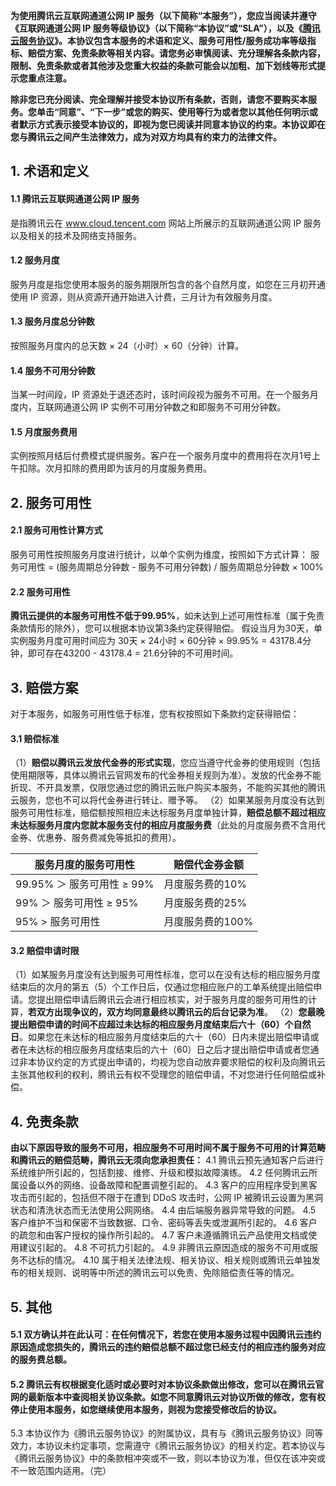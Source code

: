 **为使用腾讯云互联网通道公网 IP 服务（以下简称“本服务”），您应当阅读并遵守《互联网通道公网 IP 服务等级协议》（以下简称“本协议”或“SLA”），以及《[腾讯云服务协议](https://cloud.tencent.com/document/product/301/1967)》。本协议包含本服务的术语和定义、服务可用性/服务成功率等级指标、赔偿方案、免责条款等相关内容。请您务必审慎阅读、充分理解各条款内容，限制、免责条款或者其他涉及您重大权益的条款可能会以加粗、加下划线等形式提示您重点注意。**

**除非您已充分阅读、完全理解并接受本协议所有条款，否则，请您不要购买本服务。您单击“同意”、“下一步”或您的购买、使用等行为或者您以其他任何明示或者默示方式表示接受本协议的，即视为您已阅读并同意本协议的约束。本协议即在您与腾讯云之间产生法律效力，成为对双方均具有约束力的法律文件。**

## 1. 术语和定义
#### 1.1 腾讯云互联网通道公网 IP 服务
是指腾讯云在 www.cloud.tencent.com 网站上所展示的互联网通道公网 IP 服务以及相关的技术及网络支持服务。

#### 1.2 服务月度
服务月度是指您使用本服务的服务期限所包含的各个自然月度，如您在三月初开通使用 IP 资源，则从资源开通开始进入计费，三月计为有效服务月度。

#### 1.3 服务月度总分钟数
按照服务月度内的总天数 × 24（小时）× 60（分钟）计算。

#### 1.4 服务不可用分钟数
当某一时间段，IP 资源处于退还态时，该时间段视为服务不可用。在一个服务月度内，互联网通道公网 IP 实例不可用分钟数之和即服务不可用分钟数。

#### 1.5 月度服务费用
实例按照月结后付费模式提供服务。客户在一个服务月度中的费用将在次月1号上午扣除。次月扣除的费用即为该月的月度服务费用。

## 2. 服务可用性
#### 2.1 服务可用性计算方式
服务可用性按照服务月度进行统计，以单个实例为维度，按照如下方式计算：
服务可用性 = (服务周期总分钟数 - 服务不可用分钟数) / 服务周期总分钟数 × 100%

#### 2.2 服务可用性
**腾讯云提供的本服务可用性不低于99.95%**，如未达到上述可用性标准（属于免责条款情形的除外），您可以根据本协议第3条约定获得赔偿。
假设当月为30天，单实例服务月度可用时间应为 30天 × 24小时 × 60分钟 × 99.95% = 43178.4分钟，即可存在43200 - 43178.4 = 21.6分钟的不可用时间。

## 3. 赔偿方案
对于本服务，如服务可用性低于标准，您有权按照如下条款约定获得赔偿：

#### 3.1 赔偿标准
（1）**赔偿以腾讯云发放代金券的形式实现**，您应当遵守代金券的使用规则（包括使用期限等，具体以腾讯云官网发布的代金券相关规则为准）。发放的代金券不能折现、不开具发票，仅限您通过您的腾讯云账户购买本服务，不能购买其他的腾讯云服务，您也不可以将代金券进行转让、赠予等。
（2）如果某服务月度没有达到服务可用性标准，赔偿额按照相应未达标服务月度单独计算，**赔偿总额不超过相应未达标服务月度内您就本服务支付的相应月度服务费**（此处的月度服务费不含用代金券、优惠券、服务费减免等抵扣的费用）。

| **服务月度的服务可用性**          | **赔偿代金券金额** |
| --------------------------------- | ------------------ |
| 99.95% ＞ 服务可用性 ≥ 99% | 月度服务费的10% |
| 99% ＞ 服务可用性  ≥  95% | 月度服务费的25%| 
|  95% > 服务可用性 | 月度服务费的100% |


#### 3.2 赔偿申请时限
（1）如某服务月度没有达到服务可用性标准，您可以在没有达标的相应服务月度结束后的次月的第五（5）个工作日后，仅通过您相应账户的工单系统提出赔偿申请。您提出赔偿申请后腾讯云会进行相应核实，对于服务月度的服务可用性的计算，**若双方出现争议的，双方均同意最终以腾讯云的后台记录为准**。
（2）**您最晚提出赔偿申请的时间不应超过未达标的相应服务月度结束后六十（60）个自然日**。如果您在未达标的相应服务月度结束后的六十（60）日内未提出赔偿申请或者在未达标的相应服务月度结束后的六十（60）日之后才提出赔偿申请或者您通过非本协议约定的方式提出申请的，均视为您自动放弃要求赔偿的权利及向腾讯云主张其他权利的权利，腾讯云有权不受理您的赔偿申请，不对您进行任何赔偿或补偿。

## 4. 免责条款
**由以下原因导致的服务不可用，相应服务不可用时间不属于服务不可用的计算范畴和腾讯云的赔偿范畴，腾讯云无须向您承担责任：**
4.1 腾讯云预先通知客户后进行系统维护所引起的，包括割接、维修、升级和模拟故障演练。
4.2 任何腾讯云所属设备以外的网络、设备故障和配置调整引起的。
4.3 客户的应用程序受到黑客攻击而引起的，包括但不限于在遭到 DDoS 攻击时，公网 IP 被腾讯云设置为黑洞状态和清洗状态而无法使用公网网络。
4.4 由后端服务器异常导致的问题。
4.5 客户维护不当和保密不当致数据、口令、密码等丢失或泄漏所引起的。
4.6 客户的疏忽和由客户授权的操作所引起的。
4.7 客户未遵循腾讯云产品使用文档或使用建议引起的。
4.8 不可抗力引起的。
4.9 非腾讯云原因造成的服务不可用或服务不达标的情况。
4.10 属于相关法律法规、相关协议、相关规则或腾讯云单独发布的相关规则、说明等中所述的腾讯云可以免责、免除赔偿责任等的情况。

## 5. 其他
#### 5.1 双方确认并在此认可：在任何情况下，若您在使用本服务过程中因腾讯云违约原因造成您损失的，腾讯云的违约赔偿总额不超过您已经支付的相应违约服务对应的服务费总额。
#### 5.2 腾讯云有权根据变化适时或必要时对本协议条款做出修改，您可以在腾讯云官网的最新版本中查阅相关协议条款。如您不同意腾讯云对协议所做的修改，您有权停止使用本服务，如您继续使用本服务，则视为您接受修改后的协议。
5.3 本协议作为《腾讯云服务协议》的附属协议，具有与《腾讯云服务协议》同等效力，本协议未约定事项，您需遵守《腾讯云服务协议》的相关约定。若本协议与《腾讯云服务协议》中的条款相冲突或不一致，则以本协议为准，但仅在该冲突或不一致范围内适用。（完）

